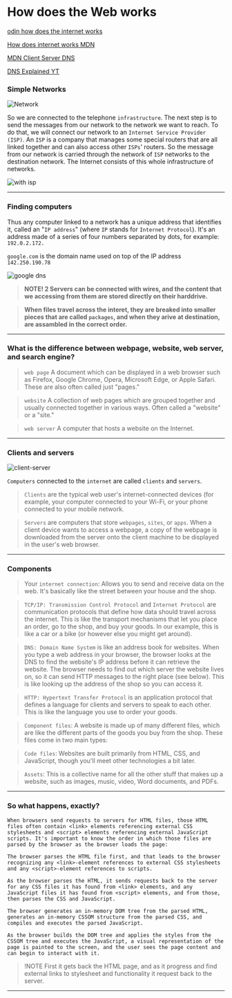 # How does the Web works
[odin how does the internet works](https://www.theodinproject.com/lessons/foundations-how-does-the-web-work#additional-resources)  

[How does internet works MDN](https://developer.mozilla.org/en-US/docs/Learn/Common_questions/Web_mechanics/How_does_the_Internet_work)

[MDN Client Server DNS](https://developer.mozilla.org/en-US/docs/Learn/Getting_started_with_the_web/How_the_Web_works#clients_and_servers)

  
[DNS Explained YT](https://www.youtube.com/watch?v=72snZctFFtA&t=45s)

### Simple Networks

![Network](https://developer.mozilla.org/en-US/docs/Learn/Common_questions/Web_mechanics/How_does_the_Internet_work/internet-schema-6.png)

So we are connected to the telephone `infrastructure`. The next step is to send the messages from our network to the network we want to reach. To do that, we will connect our network to an ``Internet Service Provider (ISP)``. An `ISP` is a company that manages some special routers that are all linked together and can also access other `ISPs`' routers. So the message from our network is carried through the network of `ISP` networks to the destination network. The Internet consists of this whole infrastructure of networks.

![with isp](https://developer.mozilla.org/en-US/docs/Learn/Common_questions/Web_mechanics/How_does_the_Internet_work/internet-schema-7.png)

---

### Finding computers
Thus any computer linked to a network has a unique address that identifies it, called an "`IP address`" (where `IP` stands for `Internet Protocol`). It's an address made of a series of four numbers separated by dots, for example: `192.0.2.172.`
  
`google.com` is the domain name used on top of the IP address `142.250.190.78`

![google dns](https://developer.mozilla.org/en-US/docs/Learn/Common_questions/Web_mechanics/How_does_the_Internet_work/dns-ip.png)

> **NOTE! 2 Servers can be connected with wires, and the content that we accessing from them are stored directly on their harddrive.**

> **When files travel across the interet, they are breaked into smaller pieces that are called `packages`, and when they arive at destination, are assambled in the correct order.** 
>

--- 

### What is the difference between webpage, website, web server, and search engine?

> `web page`
A document which can be displayed in a web browser such as Firefox, Google Chrome, Opera, Microsoft Edge, or Apple Safari. These are also often called just "pages."

  
>`website`
A collection of web pages which are grouped together and usually connected together in various ways. Often called a "website" or a "site."

>`web server`
A computer that hosts a website on the Internet.
---

### Clients and servers

![client-server](https://developer.mozilla.org/en-US/docs/Learn/Getting_started_with_the_web/How_the_Web_works/simple-client-server.png)

`Computers` connected to the `internet` are called `clients` and `servers`.

> `Clients` are the typical web user's internet-connected devices (for example, your computer connected to your Wi-Fi, or your phone connected to your mobile network.

>`Servers` are computers that store `webpages`, `sites`, or `apps`. When a client device wants to access a webpage, a copy of the webpage is downloaded from the server onto the client machine to be displayed in the user's web browser.
---
### Components 

>Your `internet connection`: Allows you to send and receive data on the web. It's basically like the street between your house and the shop.
  
>`TCP/IP: Transmission Control Protocol` and `Internet Protocol` are communication protocols that define how data should travel across the internet. This is like the transport mechanisms that let you place an order, go to the shop, and buy your goods. In our example, this is like a car or a bike (or however else you might get around).
  
>`DNS: Domain Name System` is like an address book for websites. When you type a web address in your browser, the browser looks at the DNS to find the website's IP address before it can retrieve the website. The browser needs to find out which server the website lives on, so it can send HTTP messages to the right place (see below). This is like looking up the address of the shop so you can access it.
  
>`HTTP: Hypertext Transfer Protocol` is an application protocol that defines a language for clients and servers to speak to each other. This is like the language you use to order your goods.
  
>`Component files`: A website is made up of many different files, which are like the different parts of the goods you buy from the shop. These files come in two main types:
  
>`Code files`: Websites are built primarily from HTML, CSS, and JavaScript, though you'll meet other technologies a bit later.
  
>`Assets`: This is a collective name for all the other stuff that makes up a website, such as images, music, video, Word documents, and PDFs.
---

### So what happens, exactly?

```
When browsers send requests to servers for HTML files, those HTML files often contain <link> elements referencing external CSS stylesheets and <script> elements referencing external JavaScript scripts. It's important to know the order in which those files are parsed by the browser as the browser loads the page:
```

```
The browser parses the HTML file first, and that leads to the browser recognizing any <link>-element references to external CSS stylesheets and any <script>-element references to scripts.
```

```
As the browser parses the HTML, it sends requests back to the server for any CSS files it has found from <link> elements, and any JavaScript files it has found from <script> elements, and from those, then parses the CSS and JavaScript.
```

```
The browser generates an in-memory DOM tree from the parsed HTML, generates an in-memory CSSOM structure from the parsed CSS, and compiles and executes the parsed JavaScript.
```

```
As the browser builds the DOM tree and applies the styles from the CSSOM tree and executes the JavaScript, a visual representation of the page is painted to the screen, and the user sees the page content and can begin to interact with it.
```


> !NOTE First it gets back the HTML page, and as it progress and find external links to stylesheet and functionality it request back to the server.
---